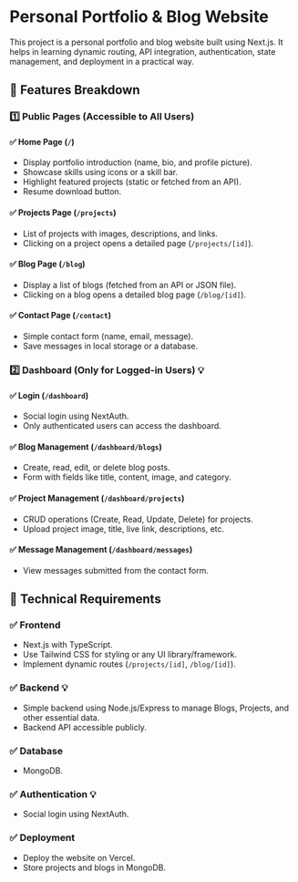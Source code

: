 # Personal Portfolio & Blog Website

This project is a personal portfolio and blog website built using Next.js. It helps in learning dynamic routing, API integration, authentication, state management, and deployment in a practical way.

## 🔹 Features Breakdown

### 1️⃣ Public Pages (Accessible to All Users)

#### ✅ Home Page (`/`)

- Display portfolio introduction (name, bio, and profile picture).
- Showcase skills using icons or a skill bar.
- Highlight featured projects (static or fetched from an API).
- Resume download button.

#### ✅ Projects Page (`/projects`)

- List of projects with images, descriptions, and links.
- Clicking on a project opens a detailed page (`/projects/[id]`).

#### ✅ Blog Page (`/blog`)

- Display a list of blogs (fetched from an API or JSON file).
- Clicking on a blog opens a detailed blog page (`/blog/[id]`).

#### ✅ Contact Page (`/contact`)

- Simple contact form (name, email, message).
- Save messages in local storage or a database.

### 2️⃣ Dashboard (Only for Logged-in Users) 💡

#### ✅ Login (`/dashboard`)

- Social login using NextAuth.
- Only authenticated users can access the dashboard.

#### ✅ Blog Management (`/dashboard/blogs`)

- Create, read, edit, or delete blog posts.
- Form with fields like title, content, image, and category.

#### ✅ Project Management (`/dashboard/projects`)

- CRUD operations (Create, Read, Update, Delete) for projects.
- Upload project image, title, live link, descriptions, etc.

#### ✅ Message Management (`/dashboard/messages`)

- View messages submitted from the contact form.

## 🔹 Technical Requirements

### ✅ Frontend

- Next.js with TypeScript.
- Use Tailwind CSS for styling or any UI library/framework.
- Implement dynamic routes (`/projects/[id]`, `/blog/[id]`).

### ✅ Backend 💡

- Simple backend using Node.js/Express to manage Blogs, Projects, and other essential data.
- Backend API accessible publicly.

### ✅ Database

- MongoDB.

### ✅ Authentication 💡

- Social login using NextAuth.

### ✅ Deployment

- Deploy the website on Vercel.
- Store projects and blogs in MongoDB.
